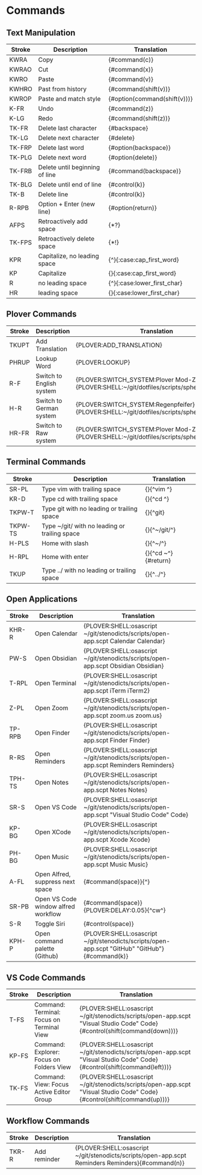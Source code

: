 # Commands

## Text Manipulation

| Stroke | Description                    | Translation                  |
|--------|--------------------------------|------------------------------|
| KWRA   | Copy                           | {#command(c)}                |
| KWRAO  | Cut                            | {#command(x)}                |
| KWRO   | Paste                          | {#command(v)}                |
| KWHRO  | Past from history              | {#command(shift(v))}         |
| KWROP  | Paste and match style          | {#option(command(shift(v)))} |
| K-FR   | Undo                           | {#command(z)}                |
| K-LG   | Redo                           | {#command(shift(z))}         |
| TK-FR  | Delete last character          | {#backspace}                 |
| TK-LG  | Delete next character          | {#delete}                    |
| TK-FRP | Delete last word               | {#option(backspace)}         |
| TK-PLG | Delete next word               | {#option(delete)}            |
| TK-FRB | Delete until beginning of line | {#command(backspace)}        |
| TK-BLG | Delete until end of line       | {#control(k)}                |
| TK-B   | Delete line                    | {#control(k)}                |
| R-RPB  | Option + Enter (new line)      | {#option(return)}            |
| AFPS   | Retroactively add space        | {\*?}                        |
| TK-FPS | Retroactively delete space     | {\*!}                        |
| KPR    | Capitalize, no leading space   | {^}{:case:cap_first_word}    |
| KP     | Capitalize                     | {}{:case:cap_first_word}     |
| R      | no leading space               | {^}{:case:lower_first_char}  |
| HR     | leading space                  | {}{:case:lower_first_char}   |


## Plover Commands

| Stroke | Description                  | Translation                                                                                |
|--------|------------------------------|--------------------------------------------------------------------------------------------|
| TKUPT  | Add Translation              | {PLOVER:ADD_TRANSLATION}                                                                   |
| PHRUP  | Lookup Word                  | {PLOVER:LOOKUP}                                                                            |
| R-F    | Switch to English system     | {PLOVER:SWITCH_SYSTEM:Plover Mod-Z}{PLOVER:SHELL:~/git/dotfiles/scripts/sphero/english.sh} |
| H-R    | Switch to German system      | {PLOVER:SWITCH_SYSTEM:Regenpfeifer}{PLOVER:SHELL:~/git/dotfiles/scripts/sphero/german.sh}  |
| HR-FR  | Switch to Raw system         | {PLOVER:SWITCH_SYSTEM:Plover Mod-Z Raw}{PLOVER:SHELL:~/git/dotfiles/scripts/sphero/raw.sh} |

## Terminal Commands

| Stroke       | Description                                   | Translation               |
|--------------|-----------------------------------------------|---------------------------|
| SR-PL        | Type vim with trailing space                  | {}{^vim ^}                |
| KR-D         | Type cd with trailing space                   | {}{^cd ^}                 |
| TKPW-T       | Type git with no leading or trailing space    | {}{^git}                  |
| TKPW-TS      | Type ~/git/ with no leading or trailing space | {}{^~/git/^}              |
| H-PLS        | Home with slash                               | {}{^~/^}                  |
| H-RPL        | Home with enter                               | {}{^cd ~^}{#return}       |
| TKUP         | Type ../ with no leading or trailing space    | {}{^../^}                 |


## Open Applications

| Stroke | Description                         | Translation                                                                                        |
|--------|-------------------------------------|----------------------------------------------------------------------------------------------------|
| KHR-R  | Open Calendar                       | {PLOVER:SHELL:osascript ~/git/stenodicts/scripts/open-app.scpt Calendar Calendar}                  |
| PW-S   | Open Obsidian                       | {PLOVER:SHELL:osascript ~/git/stenodicts/scripts/open-app.scpt Obsidian Obsidian}                  |
| T-RPL  | Open Terminal                       | {PLOVER:SHELL:osascript ~/git/stenodicts/scripts/open-app.scpt iTerm iTerm2}                       |
| Z-PL   | Open Zoom                           | {PLOVER:SHELL:osascript ~/git/stenodicts/scripts/open-app.scpt zoom.us zoom.us}                    |
| TP-RPB | Open Finder                         | {PLOVER:SHELL:osascript ~/git/stenodicts/scripts/open-app.scpt Finder Finder}                      |
| R-RS   | Open Reminders                      | {PLOVER:SHELL:osascript ~/git/stenodicts/scripts/open-app.scpt Reminders Reminders}                |
| TPH-TS | Open Notes                          | {PLOVER:SHELL:osascript ~/git/stenodicts/scripts/open-app.scpt Notes Notes}                        |
| SR-S   | Open VS Code                        | {PLOVER:SHELL:osascript ~/git/stenodicts/scripts/open-app.scpt \"Visual Studio Code\" Code}        |
| KP-BG  | Open XCode                          | {PLOVER:SHELL:osascript ~/git/stenodicts/scripts/open-app.scpt Xcode Xcode}                        |
| PH-BG  | Open Music                          | {PLOVER:SHELL:osascript ~/git/stenodicts/scripts/open-app.scpt Music Music}                        |
| A-FL   | Open Alfred, suppress next space    | {#command(space)}{^}                                                                               |
| SR-PB  | Open VS Code window alfred workflow | {#command(space)}{PLOVER:DELAY:0.05}{^cw^}                                                         |
| S-R    | Toggle Siri                         | {#control(space)}                                                                                  |
| KPH-P  | Open command palette (Github)       | {PLOVER:SHELL:osascript ~/git/stenodicts/scripts/open-app.scpt \"GitHub\" \"GitHub\"}{#command(k)} |


## VS Code Commands

| Stroke | Description                               | Translation                                                                                                                 |
|--------|-------------------------------------------|-----------------------------------------------------------------------------------------------------------------------------|
| T-FS   | Command: Terminal: Focus on Terminal View | {PLOVER:SHELL:osascript ~/git/stenodicts/scripts/open-app.scpt \"Visual Studio Code\" Code}{#control(shift(command(down)))} |
| KP-FS  | Command: Explorer: Focus on Folders View  | {PLOVER:SHELL:osascript ~/git/stenodicts/scripts/open-app.scpt \"Visual Studio Code\" Code}{#control(shift(command(left)))} |
| TK-FS  | Command: View: Focus Active Editor Group  | {PLOVER:SHELL:osascript ~/git/stenodicts/scripts/open-app.scpt \"Visual Studio Code\" Code}{#control(shift(command(up)))}   |

## Workflow Commands

| Stroke | Description  | Translation                                                                                      |
|--------|--------------|--------------------------------------------------------------------------------------------------|
| TKR-R  | Add reminder | {PLOVER:SHELL:osascript ~/git/stenodicts/scripts/open-app.scpt Reminders Reminders}{#command(n)} |

